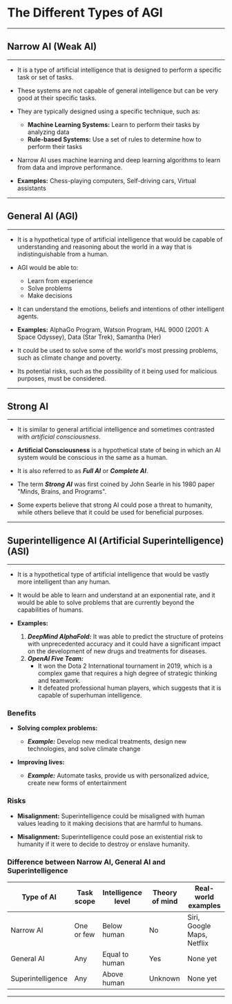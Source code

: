 # The Different Types of AGI
<hr>

## Narrow AI (Weak AI)
<hr>

* It is a type of artificial intelligence that is designed to perform a specific task or set of tasks.

* These systems are not capable of general intelligence but can be very good at their specific tasks.

* They are typically designed using a specific technique, such as:
    * **Machine Learning Systems:** Learn to perform their tasks by analyzing data
    * **Rule-based Systems:** Use a set of rules to determine how to perform their tasks

* Narrow AI uses machine learning and deep learning algorithms to learn from data and improve performance.

* **Examples:** Chess-playing computers, Self-driving cars, Virtual assistants
<hr>

## General AI (AGI)
<hr>

* It is a hypothetical type of artificial intelligence that would be capable of understanding and reasoning about the world in a way that is indistinguishable from a human.

* AGI would be able to:
    * Learn from experience
    * Solve problems
    * Make decisions

* It can understand the emotions, beliefs and intentions of other intelligent agents.

* **Examples:** AlphaGo Program, Watson Program, HAL 9000 (2001: A Space Odyssey), Data (Star Trek), Samantha (Her)

* It could be used to solve some of the world's most pressing problems, such as climate change and poverty.

* Its potential risks, such as the possibility of it being used for malicious purposes, must be considered.
<hr>

## Strong AI
<hr>

* It is similar to general artificial intelligence and sometimes contrasted with *artificial consciousness*.

* **Artificial Consciousness** is a hypothetical state of being in which an AI system would be conscious in the same as a human.

* It is also referred to as ***Full AI*** or ***Complete AI***.

* The term ***Strong AI*** was first coined by John Searle in his 1980 paper "Minds, Brains, and Programs".

* Some experts believe that strong AI could pose a threat to humanity, while others believe that it could be used for beneficial purposes.
<hr>

## Superintelligence AI (Artificial Superintelligence) (ASI)
<hr>

* It is a hypothetical type of artificial intelligence that would be vastly more intelligent than any human.

* It would be able to learn and understand at an exponential rate, and it would be able to solve problems that are currently beyond the capabilities of humans.

* **Examples:**
    1. ***DeepMind AlphaFold:*** It was able to predict the structure of proteins with unprecedented accuracy and it could have a significant impact on the development of new drugs and treatments for diseases.
    2. ***OpenAI Five Team:***
        * It won the Dota 2 International tournament in 2019, which is a complex game that requires a high degree of strategic thinking and teamwork.
        * It defeated professional human players, which suggests that it is capable of superhuman intelligence.

### Benefits

* **Solving complex problems:**
    * ***Example:*** Develop new medical treatments, design new technologies, and solve climate change

* **Improving lives:**
    * ***Example:*** Automate tasks, provide us with personalized advice, create new forms of entertainment

### Risks

* **Misalignment:** Superintelligence could be misaligned with human values leading to it making decisions that are harmful to humans.

* **Misalignment:** Superintelligence could pose an existential risk to humanity if it were to decide to destroy or enslave humanity.

### Difference between Narrow AI, General AI and Superintelligence

| Type of AI | Task scope | Intelligence level | Theory of mind | Real-world examples |
|----------|----------|----------|----------|----------|
| Narrow AI    | One or few     | Below human     | No     | Siri, Google Maps, Netflix     |
| General AI    | Any     | Equal to human     | Yes     | None yet     |
| Superintelligence    | Any     | Above human     | Unknown     | None yet     |
<hr>
